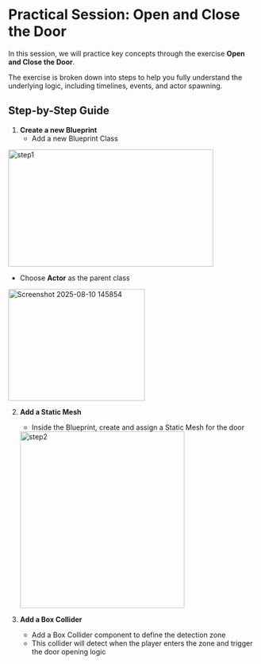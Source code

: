 # Practical Session: Open and Close the Door

In this session, we will practice key concepts through the exercise **Open and Close the Door**.  

The exercise is broken down into steps to help you fully understand the underlying logic, including timelines, events, and actor spawning.

## Step-by-Step Guide

1. **Create a new Blueprint**  
   - Add a new Blueprint Class       
<img width="413" height="236" alt="step1" src="https://github.com/user-attachments/assets/09e04f6c-6ac4-4366-a66a-6991ba0a2b99" />

   - Choose **Actor** as the parent class
<img width="275" height="225" alt="Screenshot 2025-08-10 145854" src="https://github.com/user-attachments/assets/e004c618-f272-48b9-8272-1b3b988e8279" />


2. **Add a Static Mesh**  
   - Inside the Blueprint, create and assign a Static Mesh for the door
   <img width="331" height="356" alt="step2" src="https://github.com/user-attachments/assets/cdaa8fe5-9483-4be8-ba65-9c2321a3aca4" />


3. **Add a Box Collider**  
   - Add a Box Collider component to define the detection zone  
   - This collider will detect when the player enters the zone and trigger the door opening logic

